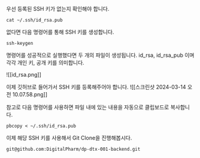 우선 등록된 SSH 키가 없는지 확인해야 합니다. 
```shell
cat ~/.ssh/id_rsa.pub
```

없다면 다음 명령어를 통해 SSH 키를 생성합니다. 
```shell
ssh-keygen
```

명령어를 성공적으로 실행했다면 두 개의 파일이 생성됩니다. id_rsa, id_rsa_pub 이며 각각 개인 키, 공개 키를 의미합니다.

![[id_rsa.png]]

이제 깃허브로 들어가서 SSH 키를 등록해주어야 합니다.
![[스크린샷 2024-03-14 오전 10.07.58.png]]

참고로 다음 명령어를 사용하면 파일 내에 있는 내용을 자동으로 클립보드로 복사합니다.
```shell
pbcopy < ~/.ssh/id_rsa.pub
```

이제 해당 SSH 키를 사용해서 Git Clone을 진행해봅시다.
```shell
git@github.com:DigitalPharm/dp-dtx-001-backend.git
```
